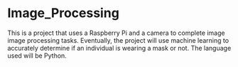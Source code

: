 # Image_Processing
This is a project that uses a Raspberry Pi and a camera to complete image image processing tasks. Eventually, the project will use machine learning to accurately determine if an individual is wearing a mask or not. The language used will be Python. 

